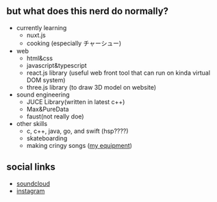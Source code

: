 ## but what does this nerd do normally?
- currently learning
  - nuxt.js
  - cooking (especially チャーシュー)
- web
  - html&css
  - javascript&typescript
  - react.js library (useful web front tool that can run on kinda virtual DOM system)
  - three.js library (to draw 3D model on website)
- sound engineering
  - JUCE Library(written in latest c++)
  - Max&PureData
  - faust(not really doe)
- other skills
  - c, c++, java, go, and swift (hsp????)
  - skateboarding
  - making cringy songs ([my equipment](https://equipboard.com/cat_does_cat?src=twitter))

## social links

- [soundcloud](https://soundcloud.com/jumanjixxx)
- [instagram](https://www.instagram.com/ryomeow/)
